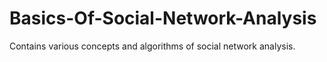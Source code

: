 # Basics-Of-Social-Network-Analysis
Contains various concepts and algorithms of social network analysis.
